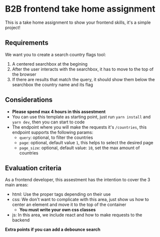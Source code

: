 # B2B frontend take home assignment

This is a take home assignment to show your frontend skills, it's a simple project!

## Requirements

We want you to create a search country flags tool:
1. A centered searchbox at the begining
2. After the user interacts with the searchbox, it has to move to the top of the browser
3. If there are results that match the query, it should show them below the searchbox the country name and its flag

## Considerations
- **Please spend max 4 hours in this assestment**
- You can use this template as starting point, just run `yarn install` and `yarn dev`, then you can start to code
- The endpoint where you will make the requests it's `/countries`, this endpoint supports the following params:
    - `query`: optional, to filter the countries
    - `page`: optional, default value `1`, this helps to select the desired page
    - `page_size`: optional, default value: `10`, set the max amount of countries

## Evaluation criteria
As a frontend developer, this assestment has the intention to cover the 3 main areas:

- html: Use the proper tags depending on their use
- css: We don't want to complicate with this area, just show us how to center an element and move it to the top of the container
    - **You must write your own css classes**
- js: In this area, we include react and how to make requests to the backend

**Extra points if you can add a debounce search**



